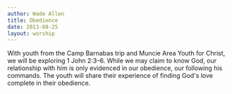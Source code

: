 ```yaml
--- 
author: Wade Allen 
title: Obedience 
date: 2013-08-25 
layout: worship 
---
```


With youth from the Camp Barnabas trip and Muncie Area Youth for Christ, we will be exploring 1 John 2:3–6. While we may claim to know God, our relationship with him is only evidenced in our obedience, our following his commands. The youth will share their experience of finding God's love complete in their obedience. 
